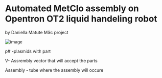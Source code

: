 # Automated MetClo assembly on Opentron OT2 liquid handeling robot
by Daniella Matute 
MSc project

![image](https://user-images.githubusercontent.com/101208454/172651289-0fbeaba1-21f0-4c2b-bf4f-d792a6ca38dc.png)

p# -plasmids with part

V- Assrembly vector that will accept the parts

Assembly - tube where the assembly will occure
